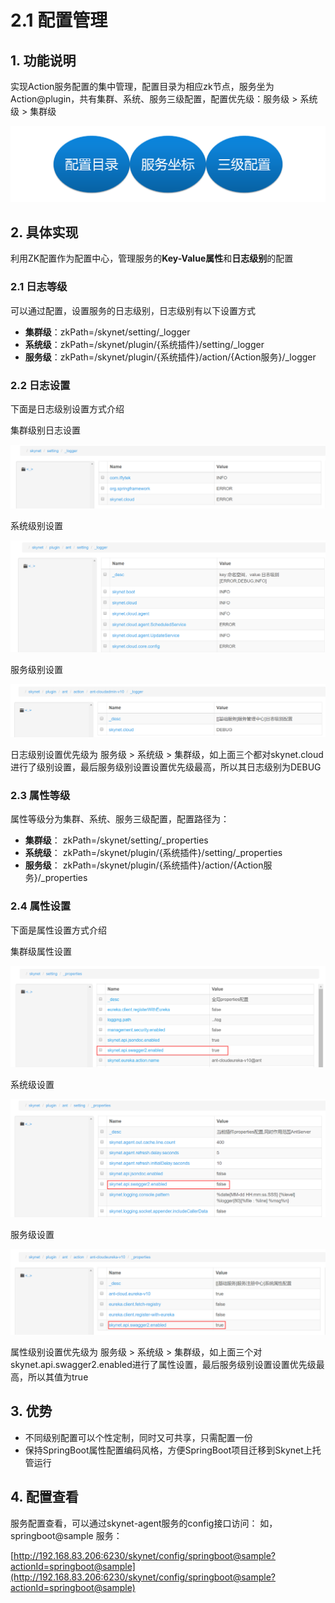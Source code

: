 # 2.1 配置管理

## 1. 功能说明

 实现Action服务配置的集中管理，配置目录为相应zk节点，服务坐为Action@plugin，共有集群、系统、服务三级配置，配置优先级：服务级 &gt; 系统级 &gt; 集群级

![](../.gitbook/assets/image.png)

##  2. 具体实现

 利用ZK配置作为配置中心，管理服务的**Key-Value属性**和**日志级别**的配置

###  2.1 日志等级

可以通过配置，设置服务的日志级别，日志级别有以下设置方式

* **集群级**：zkPath=/skynet/setting/\_logger
* **系统级**：zkPath=/skynet/plugin/{系统插件}/setting/\_logger
* **服务级**：zkPath=/skynet/plugin/{系统插件}/action/{Action服务}/\_logger

### 2.2 日志设置

下面是日志级别设置方式介绍

集群级别日志设置

![](../.gitbook/assets/image%20%2824%29.png)

系统级别设置

![](../.gitbook/assets/image%20%2858%29.png)

服务级别设置

![](../.gitbook/assets/image%20%2846%29.png)

日志级别设置优先级为  服务级 &gt; 系统级 &gt; 集群级，如上面三个都对skynet.cloud进行了级别设置，最后服务级别设置设置优先级最高，所以其日志级别为DEBUG

### 2.3 属性等级

属性等级分为集群、系统、服务三级配置，配置路径为：

* **集群级**： zkPath=/skynet/setting/\_properties
* **系统级**： zkPath=/skynet/plugin/{系统插件}/setting/\_properties
* **服务级**： zkPath=/skynet/plugin/{系统插件}/action/{Action服务}/\_properties

### 2.4 属性设置

下面是属性设置方式介绍

集群级属性设置

![](../.gitbook/assets/image%20%2843%29.png)

系统级设置

![](../.gitbook/assets/image%20%2861%29.png)

服务级设置

![](../.gitbook/assets/image%20%2815%29.png)

属性级别设置优先级为  服务级 &gt; 系统级 &gt; 集群级，如上面三个对skynet.api.swagger2.enabled进行了属性设置，最后服务级别设置设置优先级最高，所以其值为true

## 3. 优势

* 不同级别配置可以个性定制，同时又可共享，只需配置一份
* 保持SpringBoot属性配置编码风格，方便SpringBoot项目迁移到Skynet上托管运行

##  4. 配置查看

服务配置查看，可以通过skynet-agent服务的config接口访问： 如，springboot@sample 服务： 

[http://192.168.83.206:6230/skynet/config/springboot@sample?actionId=springboot@sample](http://192.168.83.206:6230/skynet/config/springboot@sample?actionId=springboot@sample)





